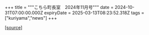 +++
title = """こちら町長室　2024年11月号"""
date = 2024-10-31T07:00:00.000Z
expiryDate = 2025-03-13T08:23:52.318Z
tags = ["kuriyama","news"]
+++


[[source]](https://www.town.kuriyama.hokkaido.jp/site/mayor/30267.html)
